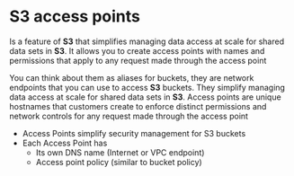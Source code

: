 # S3 access points

Is a feature of **S3** that simplifies managing data access at scale for shared data sets in **S3**. It allows you to create access points with names and permissions that apply to any request made through the access point

You can think about them as aliases for buckets, they are network endpoints that you can use to access **S3** buckets. They simplify managing data access at scale for shared data sets in **S3**. Access points are unique hostnames that customers create to enforce distinct permissions and network controls for any request made through the access point

- Access Points simplify security management for S3 buckets
- Each Access Point has
  - Its own DNS name (Internet or VPC endpoint)
  - Access point policy (similar to bucket policy)
